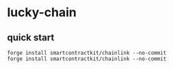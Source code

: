 # lucky-chain


## quick start 

```
forge install smartcontractkit/chainlink --no-commit
forge install smartcontractkit/chainlink --no-commit
```